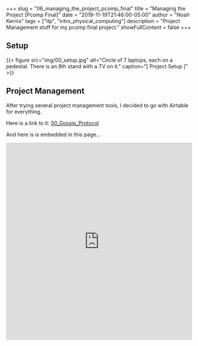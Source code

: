 +++
slug = "06_managing_the_project_pcomp_final"
title = "Managing the Project [Pcomp Final]"
date = "2019-11-19T21:46:00-05:00"
author = "Noah Kernis"
tags = ["itp", "intro_physical_computing"]
description = "Project Management stuff for my pcomp final project."
showFullContent = false
+++

## Setup

{{< figure src="img/00_setup.jpg" alt="Circle of 7 laptops, each on a pedestal. There is an 8th stand with a TV on it." caption="[ Project Setup ]" >}}

## Project Management

After trying several project management tools, I decided to go with Airtable for everything.

Here is a link to it: [00_Gossip_Protocol](https://airtable.com/shrGytbkMfYQqy0FA)

And here is is embedded in this page...

<iframe class="airtable-embed" src="https://airtable.com/embed/shrGytbkMfYQqy0FA?backgroundColor=pink&layout=card" frameborder="0" onmousewheel="" width="100%" height="533" style="background: transparent; border: 1px solid #ccc;"></iframe>
